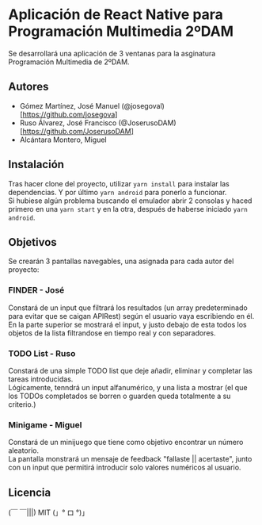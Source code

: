 # Aplicación de React Native para Programación Multimedia 2ºDAM

Se desarrollará una aplicación de 3 ventanas para la asginatura Programación Multimedia de 2ºDAM.

## Autores

- Gómez Martínez, José Manuel (@josegoval)[https://github.com/josegova]
- Ruso Álvarez, José Francisco (@JoserusoDAM)[https://github.com/JoserusoDAM]
- Alcántara Montero, Miguel

## Instalación
Tras hacer clone del proyecto, utilizar `yarn install` para instalar las dependencias. Y por último `yarn android` para ponerlo a funcionar. <br/>
Si hubiese algún problema buscando el emulador abrir 2 consolas y haced primero en una `yarn start` y en la otra, después de haberse iniciado `yarn android`.

## Objetivos

Se crearán 3 pantallas navegables, una asignada para cada autor del proyecto:

### FINDER - José

Constará de un input que filtrará los resultados (un array predeterminado para evitar que se caigan APIRest) según el usuario vaya escribiendo en él. <br/>
En la parte superior se mostrará el input, y justo debajo de esta todos los objetos de la lista filtrandose en tiempo real y con
separadores.

### TODO List - Ruso

Constará de una simple TODO list que deje añadir, eliminar y completar las tareas introducidas. <br/>
Lógicamente, tenndrá un input alfanumérico, y una lista a mostrar (el que los TODOs completados se borren o guarden
queda totalmente a su criterio.)

### Minigame - Miguel

Constará de un minijuego que tiene como objetivo encontrar un número aleatorio. <br/>
La pantalla monstrará un mensaje de feedback "fallaste || acertaste", junto con un input que permitirá introducir
solo valores numéricos al usuario.

## Licencia

(￣ ￣|||) MIT (」° ロ °)」
